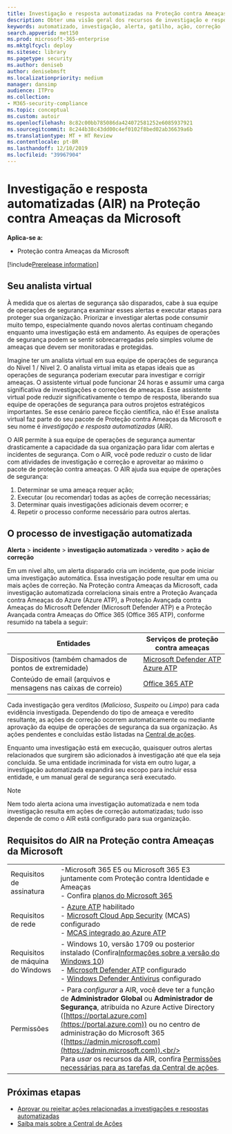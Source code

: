 ```yaml
---
title: Investigação e resposta automatizadas na Proteção contra Ameaças da Microsoft
description: Obter uma visão geral dos recursos de investigação e resposta automatizados na Proteção contra Ameaça da Microsoft
keywords: automatizado, investigação, alerta, gatilho, ação, correção
search.appverid: met150
ms.prod: microsoft-365-enterprise
ms.mktglfcycl: deploy
ms.sitesec: library
ms.pagetype: security
ms.author: deniseb
author: denisebmsft
ms.localizationpriority: medium
manager: dansimp
audience: ITPro
ms.collection:
- M365-security-compliance
ms.topic: conceptual
ms.custom: autoir
ms.openlocfilehash: 8c82c00bb785086da424072581252e6085937921
ms.sourcegitcommit: 8c244b38c43dd00c4ef0102f8bed02ab36639a6b
ms.translationtype: MT + HT Review
ms.contentlocale: pt-BR
ms.lasthandoff: 12/10/2019
ms.locfileid: "39967904"
---
```

# <a name="automated-investigation-and-response-air-in-microsoft-threat-protection"></a>Investigação e resposta automatizadas (AIR) na Proteção contra Ameaças da Microsoft

**Aplica-se a:**
- Proteção contra Ameaças da Microsoft

[!include[Prerelease information](prerelease.md)]

## <a name="your-virtual-analyst"></a>Seu analista virtual

À medida que os alertas de segurança são disparados, cabe à sua equipe de operações de segurança examinar esses alertas e executar etapas para proteger sua organização. Priorizar e investigar alertas pode consumir muito tempo, especialmente quando novos alertas continuam chegando enquanto uma investigação está em andamento. As equipes de operações de segurança podem se sentir sobrecarregadas pelo simples volume de ameaças que devem ser monitoradas e protegidas. 

Imagine ter um analista virtual em sua equipe de operações de segurança do Nível 1 / Nível 2. O analista virtual imita as etapas ideais que as operações de segurança poderiam executar para investigar e corrigir ameaças. O assistente virtual pode funcionar 24 horas e assumir uma carga significativa de investigações e correções de ameaças. Esse assistente virtual pode reduzir significativamente o tempo de resposta, liberando sua equipe de operações de segurança para outros projetos estratégicos importantes. Se esse cenário parece ficção científica, não é! Esse analista virtual faz parte do seu pacote de Proteção contra Ameaças da Microsoft e seu nome é *investigação e resposta automatizadas* (AIR).

O AIR permite à sua equipe de operações de segurança aumentar drasticamente a capacidade da sua organização para lidar com alertas e incidentes de segurança. Com o AIR, você pode reduzir o custo de lidar com atividades de investigação e correção e aproveitar ao máximo o pacote de proteção contra ameaças. O AIR ajuda sua equipe de operações de segurança:

1.  Determinar se uma ameaça requer ação;
2.  Executar (ou recomendar) todas as ações de correção necessárias;
3.  Determinar quais investigações adicionais devem ocorrer; e
4.  Repetir o processo conforme necessário para outros alertas.

## <a name="the-automated-investigation-process"></a>O processo de investigação automatizada

**Alerta** > **incidente** > **investigação automatizada** > **veredito** > **ação de correção**

Em um nível alto, um alerta disparado cria um incidente, que pode iniciar uma investigação automática. Essa investigação pode resultar em uma ou mais ações de correção. Na Proteção contra Ameaças da Microsoft, cada investigação automatizada correlaciona sinais entre a Proteção Avançada contra Ameaças do Azure (Azure ATP), a Proteção Avançada contra Ameaças do Microsoft Defender (Microsoft Defender ATP) e a Proteção Avançada contra Ameaças do Office 365 (Office 365 ATP), conforme resumido na tabela a seguir: 

|Entidades |Serviços de proteção contra ameaças  |
|---------|---------|
|Dispositivos (também chamados de pontos de extremidade)     |[Microsoft Defender ATP](https://docs.microsoft.com/windows/security/threat-protection/microsoft-defender-atp/automated-investigations)<br/>[Azure ATP](https://docs.microsoft.com/azure-advanced-threat-protection/what-is-atp) |      
|Conteúdo de email (arquivos e mensagens nas caixas de correio)     |[Office 365 ATP](https://docs.microsoft.com/microsoft-365/security/office-365-security/office-365-atp)         |


Cada investigação gera verditos (*Malicioso*, *Suspeito* ou *Limpo*) para cada evidência investigada. Dependendo do tipo de ameaça e veredito resultante, as ações de correção ocorrem automaticamente ou mediante aprovação da equipe de operações de segurança da sua organização. As ações pendentes e concluídas estão listadas na [Central de ações](mtp-action-center.md).

Enquanto uma investigação está em execução, quaisquer outros alertas relacionados que surgirem são adicionados à investigação até que ela seja concluída. Se uma entidade incriminada for vista em outro lugar, a investigação automatizada expandirá seu escopo para incluir essa entidade, e um manual geral de segurança será executado. 

> [!NOTE]
> Nem todo alerta aciona uma investigação automatizada e nem toda investigação resulta em ações de correção automatizadas; tudo isso depende de como o AIR está configurado para sua organização. 

## <a name="requirements-for-air-in-microsoft-threat-protection"></a>Requisitos do AIR na Proteção contra Ameaças da Microsoft

| | |
|--|--|
|Requisitos de assinatura |-Microsoft 365 E5 ou Microsoft 365 E3 juntamente com Proteção contra Identidade e Ameaças<br/>- Confira [planos do Microsoft 365](https://docs.microsoft.com/microsoft-365/enterprise/microsoft-365-overview#plans)|
|Requisitos de rede |- [Azure ATP](https://docs.microsoft.com/azure-advanced-threat-protection/what-is-atp) habilitado<br/>- [Microsoft Cloud App Security](https://docs.microsoft.com/cloud-app-security/what-is-cloud-app-security) (MCAS) configurado<br/>- [MCAS integrado ao Azure ATP](https://docs.microsoft.com/cloud-app-security/aatp-integration) |
|Requisitos de máquina do Windows |- Windows 10, versão 1709 ou posterior instalado (Confira[Informações sobre a versão do Windows 10](https://docs.microsoft.com/windows/release-information/))<br/>- [Microsoft Defender ATP](https://docs.microsoft.com/windows/security/threat-protection/microsoft-defender-atp/configure-endpoints) configurado <br/>- [Windows Defender Antivirus](https://docs.microsoft.com/windows/security/threat-protection/windows-defender-antivirus/configure-windows-defender-antivirus-features) configurado |
|Permissões |- Para *configurar* a AIR, você deve ter a função de **Administrador Global** ou **Administrador de Segurança**, atribuída no Azure Active Directory ([https://portal.azure.com](https://portal.azure.com)) ou no centro de administração do Microsoft 365 ([https://admin.microsoft.com](https://admin.microsoft.com)).<br/><br/>Para *usar* os recursos da AIR, confira [Permissões necessárias para as tarefas da Central de ações](mtp-action-center.md#required-permissions-for-action-center-tasks). |

## <a name="next-steps"></a>Próximas etapas

- [Aprovar ou rejeitar ações relacionadas a investigações e respostas automatizadas](mtp-autoir-actions.md)
- [Saiba mais sobre a Central de Ações](mtp-action-center.md)
